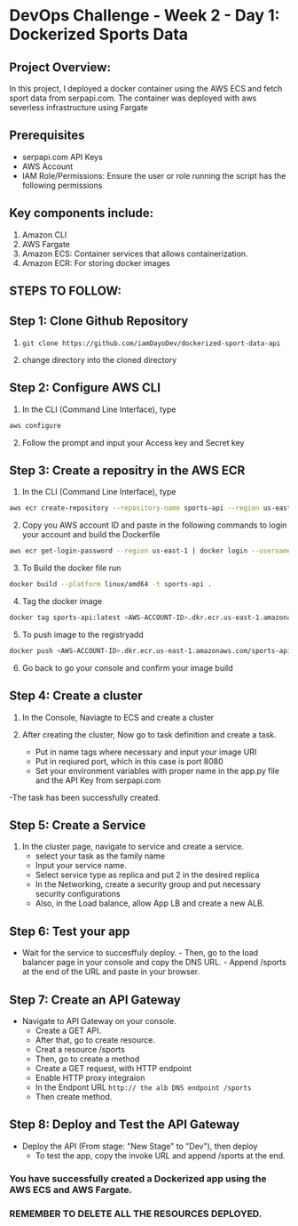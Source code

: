 # DevOps Challenge - Week 2 - Day 1: Dockerized Sports Data



## Project Overview:

In this project, I deployed a docker container using the AWS ECS and fetch sport data from serpapi.com. The container was deployed with aws severless infrastructure using Fargate
## Prerequisites

- serpapi.com API Keys
- AWS Account
- IAM Role/Permissions: Ensure the user or role running the script has the following permissions

## Key components include:

1. Amazon CLI
2. AWS Fargate
3. Amazon ECS: Container services that allows containerization.
4. Amazon ECR: For storing docker images

## STEPS TO FOLLOW:

## Step 1: Clone Github Repository

1. `git clone https://github.com/iamDayoDev/dockerized-sport-data-api`

2. change directory into the cloned directory

## Step 2: Configure AWS CLI

1. In the CLI (Command Line Interface), type
```bash
aws configure
```
2. Follow the prompt and input your Access key and Secret key

## Step 3: Create a repositry in the AWS ECR
1. In the CLI (Command Line Interface), type
```bash
aws ecr create-repository --repository-name sports-api --region us-east-1
```
2. Copy you AWS account ID and paste in the following commands to login your account and build the Dockerfile
```bash
aws ecr get-login-password --region us-east-1 | docker login --username AWS --password-stdin <AWS-ACCOUNT-ID>.dkr.ecr.us-east-1.amazonaws.com
```
3. To Build the docker file run
```bash
docker build --platform linux/amd64 -t sports-api .
```

4. Tag the docker image
```bash
docker tag sports-api:latest <AWS-ACCOUNT-ID>.dkr.ecr.us-east-1.amazonaws.com/sports-api:sports-api-latest
```
5. To push image to the registryadd
```bash
docker push <AWS-ACCOUNT-ID>.dkr.ecr.us-east-1.amazonaws.com/sports-api:sports-api-latest
```

6. Go back to go your console and confirm your image build

## Step 4: Create a cluster
1. In the Console, Naviagte to ECS and create a cluster

2. After creating the cluster, Now go to task definition and create a task.
    - Put in name tags where necessary and input your image URI
    - Put in reqiured port, which in this case is port 8080
    - Set your environment variables with proper name in the app.py file and the API Key from serpapi.com

-The task has been successfully created.

## Step 5: Create a Service

1. In the cluster page, navigate to service and create a service.
    - select your task as the family name
    - Input your service name.
    - Select service type as replica and put 2 in the desired replica
    - In the Networking, create a security group and put necessary security configurations
    - Also, in the Load balance, allow App LB and create a new ALB.

## Step 6: Test your app
   - Wait for the service to succesffuly deploy. 
    - Then, go to the load balancer page in your console and copy the DNS URL.
    - Append /sports at the end of the URL and paste in your browser.

## Step 7: Create an API Gateway
 - Navigate to API Gateway on your console. 
    - Create a GET API.
    - After that, go to create resource.
    - Creat a resource /sports
    - Then, go to create a method
    - Create a GET request, with HTTP endpoint
    - Enable HTTP proxy integraion
    - In the Endpont URL
     `http:// the alb DNS endpoint /sports`
    - Then create method.


## Step 8: Deploy and Test the API Gateway
  - Deploy the API (From stage: "New Stage" to "Dev"), then deploy
    - To test the app, copy the invoke URL and append /sports at the end.

### You have successfully created a Dockerized app using the AWS ECS and AWS Fargate.

### REMEMBER TO DELETE ALL THE RESOURCES DEPLOYED.